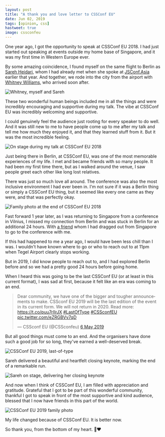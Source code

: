 ```yaml
---
layout: post
title: "A thank you and love letter to CSSConf EU"
date: Jun 02, 2019
tags: [opinion, css]
hastweet: true
image: cssconfeu
---
```

One year ago, I got the opportunity to speak at CSSConf EU 2018. I had just started out speaking at events outside my home base of Singapore, and it was my first time in Western Europe ever.

By some amazing coincidence, I found myself on the same flight to Berlin as [Sareh Heidari](https://twitter.com/Sareh88), whom I had already met when she spoke at [JSConf.Asia](https://2018.jsconf.asia/) earlier that year. And together, we rode into the city from the airport with [Whitney Williams](https://twitter.com/whitneyhacks), who arrived soon after.

<img srcset="{{ site.url }}/assets/images/posts/cssconfeu/trio-480.jpg 480w, {{ site.url }}/assets/images/posts/cssconfeu/trio-640.jpg 640w, {{ site.url }}/assets/images/posts/cssconfeu/trio-960.jpg 960w, {{ site.url }}/assets/images/posts/cssconfeu/trio-1280.jpg 1280w" sizes="(max-width: 400px) 100vw, (max-width: 960px) 75vw, 640px" src="{{ site.url }}/assets/images/posts/cssconfeu/trio-640.jpg" alt="Whitney, myself and Sareh">

These two wonderful human beings included me in all the things and were incredibly encouraging and supportive during my talk. The vibe at CSSConf EU was incredibly welcoming and supportive.

I could genuinely feel the audience just rooting for every speaker to do well. And it was still new to me to have people come up to me after my talk and tell me how much they enjoyed it, and that they learned stuff from it. But it was the most incredible feeling.

<img srcset="{{ site.url }}/assets/images/posts/cssconfeu/2018-480.jpg 480w, {{ site.url }}/assets/images/posts/cssconfeu/2018-640.jpg 640w, {{ site.url }}/assets/images/posts/cssconfeu/2018-960.jpg 960w, {{ site.url }}/assets/images/posts/cssconfeu/2018-1280.jpg 1280w" sizes="(max-width: 400px) 100vw, (max-width: 960px) 75vw, 640px" src="{{ site.url }}/assets/images/posts/cssconfeu/2018-640.jpg" alt="On stage during my talk at CSSConf EU 2018">

Just being there in Berlin, at CSSConf EU, was one of the most memorable experiences of my life. I met and became friends with so many people. It had been my first time there, but as I walked around the venue, I saw people greet each other like long lost relatives.

There was just so much love all around. The conference was also the most inclusive environment I had ever been in. I'm not sure if it was a Berlin thing or simply a CSSConf EU thing, but it seemed like every one came as they were, and that was perfectly okay.

<img srcset="{{ site.url }}/assets/images/posts/cssconfeu/home-stage-480.jpg 480w, {{ site.url }}/assets/images/posts/cssconfeu/home-stage-640.jpg 640w, {{ site.url }}/assets/images/posts/cssconfeu/home-stage-960.jpg 960w, {{ site.url }}/assets/images/posts/cssconfeu/home-stage-1280.jpg 1280w" sizes="(max-width: 400px) 100vw, (max-width: 960px) 75vw, 640px" src="{{ site.url }}/assets/images/posts/cssconfeu/home-stage-640.jpg" alt="Family photo at the end of CSSConf EU 2018">

Fast forward 1 year later, as I was returning to Singapore from a conference in Vilnius, I missed my connection from Berlin and was stuck in Berlin for an additional 24 hours. With [a friend](https://twitter.com/wgao19) whom I had dragged out from Singapore to go to the conference with me.

If this had happened to me a year ago, I would have been less chill than I was. I wouldn't have known where to go or who to reach out to at 11pm when Tegel Airport clearly stops working.

But in 2019, I did know people to reach out to, and I had explored Berlin before and so we had a pretty good 24 hours before going home.

When I heard this was going to be the last CSSConf EU (or at least in this current format), I was sad at first, because it felt like an era was coming to an end.

<blockquote class="twitter-tweet" data-lang="en-gb"><p lang="en" dir="ltr">Dear community, we have one of the bigger and tougher announcements to make. CSSconf EU 2019 will be the last edition of the event in its current form. We will not return in 2020. Read more: <a href="https://t.co/puu7rIIrJX">https://t.co/puu7rIIrJX</a> <a href="https://twitter.com/hashtag/LastOfType?src=hash&amp;ref_src=twsrc%5Etfw">#LastOfType</a> <a href="https://twitter.com/hashtag/CSSconfEU?src=hash&amp;ref_src=twsrc%5Etfw">#CSSconfEU</a> <a href="https://t.co/eZRGBVv7qD">pic.twitter.com/eZRGBVv7qD</a></p>&mdash; CSSconf EU (@CSSconfeu) <a href="https://twitter.com/CSSconfeu/status/1125387138797920256?ref_src=twsrc%5Etfw">6 May 2019</a></blockquote>

But all good things must come to an end. And the organisers have done such a good job for so long, they've earned a well-deserved break.

<img srcset="{{ site.url }}/assets/images/posts/cssconfeu/last-480.jpg 480w, {{ site.url }}/assets/images/posts/cssconfeu/last-640.jpg 640w, {{ site.url }}/assets/images/posts/cssconfeu/last-960.jpg 960w, {{ site.url }}/assets/images/posts/cssconfeu/last-1280.jpg 1280w" sizes="(max-width: 400px) 100vw, (max-width: 960px) 75vw, 640px" src="{{ site.url }}/assets/images/posts/cssconfeu/last-640.jpg" alt="CSSConf EU 2019, last-of-type">

Sareh delivered a beautiful and heartfelt closing keynote, marking the end of a remarkable run.

<img srcset="{{ site.url }}/assets/images/posts/cssconfeu/sareh-480.jpg 480w, {{ site.url }}/assets/images/posts/cssconfeu/sareh-640.jpg 640w, {{ site.url }}/assets/images/posts/cssconfeu/sareh-960.jpg 960w, {{ site.url }}/assets/images/posts/cssconfeu/sareh-1280.jpg 1280w" sizes="(max-width: 400px) 100vw, (max-width: 960px) 75vw, 640px" src="{{ site.url }}/assets/images/posts/cssconfeu/sareh-640.jpg" alt="Sareh on stage, delivering her closing keynote">

And now when I think of CSSConf EU, I am filled with appreciation and gratitude. Grateful that I got to be part of this wonderful community, thankful I got to speak in front of the most supportive and kind audience, blessed that I now have friends in this part of the world.

<img srcset="{{ site.url }}/assets/images/posts/cssconfeu/end-480.jpg 480w, {{ site.url }}/assets/images/posts/cssconfeu/end-640.jpg 640w, {{ site.url }}/assets/images/posts/cssconfeu/end-960.jpg 960w, {{ site.url }}/assets/images/posts/cssconfeu/end-1280.jpg 1280w" sizes="(max-width: 400px) 100vw, (max-width: 960px) 75vw, 640px" src="{{ site.url }}/assets/images/posts/cssconfeu/end-640.jpg" alt="CSSConf EU 2019 family photo">

My life changed because of CSSConf EU. It is better now. 

So thank you, from the bottom of my heart. <span class="emoji" role="img" tabindex="0" aria-label="folded hands">&#x1F64F;</span><span class="emoji" role="img" tabindex="0" aria-label="red heart">&#x2764;&#xFE0F;</span>